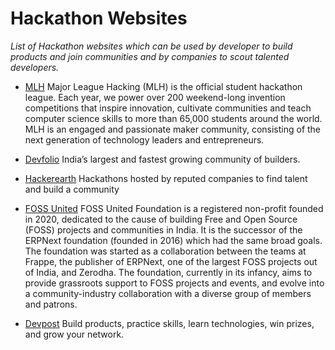 # Hackathon Websites

*List of Hackathon websites which can be used by developer to build products and join communities and by companies to scout talented developers.*

* [MLH](https://mlh.io/)
Major League Hacking (MLH) is the official student hackathon league. Each year, we power over 200 weekend-long invention competitions that inspire innovation, cultivate communities and teach computer science skills to more than 65,000 students around the world. MLH is an engaged and passionate maker community, consisting of the next generation of technology leaders and entrepreneurs.

* [Devfolio](https://devfolio.co/)
India’s largest and fastest growing community of builders.

* [Hackerearth](https://www.hackerearth.com/challenges/hackathon/)
Hackathons hosted by reputed companies to find talent and build a community

* [FOSS United](https://fossunited.org/)
FOSS United Foundation is a registered non-profit founded in 2020, dedicated to the cause of building Free and Open Source (FOSS) projects and communities in India. It is the successor of the ERPNext foundation (founded in 2016) which had the same broad goals. The foundation was started as a collaboration between the teams at Frappe, the publisher of ERPNext, one of the largest FOSS projects out of India, and Zerodha.
The foundation, currently in its infancy, aims to provide grassroots support to FOSS projects and events, and evolve into a community-industry collaboration with a diverse group of members and patrons.

* [Devpost](https://devpost.com/)
Build products, practice skills, learn technologies, win prizes, and grow your network.
